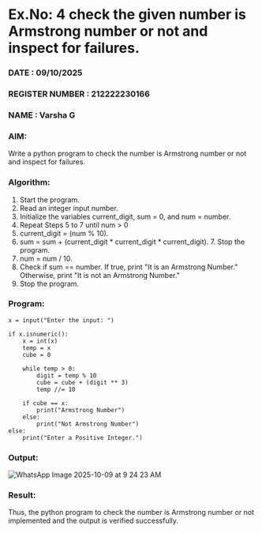 # Ex.No: 4 check the given number is Armstrong number or not and inspect for failures.
### DATE : 09/10/2025                                                                          
### REGISTER NUMBER : 212222230166
### NAME : Varsha G
### AIM: 
Write a python program to check the number is Armstrong number or not and inspect for failures.

### Algorithm:
1.  Start the program.
2.	Read an integer input number.
3.	Initialize the variables current_digit, sum = 0, and num = number.
4.	Repeat Steps 5 to 7 until num > 0
5.	current_digit = (num % 10).
6.	sum = sum + (current_digit * current_digit * current_digit). 7. Stop the program.
7.	num = num / 10.
8.	Check if sum == number. If true, print "It is an Armstrong Number." Otherwise, print "It is not an Armstrong Number."
9.	Stop the program.

### Program:

```
x = input("Enter the input: ")

if x.isnumeric(): 
    x = int(x)
    temp = x
    cube = 0

    while temp > 0: 
        digit = temp % 10
        cube = cube + (digit ** 3)
        temp //= 10

    if cube == x: 
        print("Armstrong Number")
    else: 
        print("Not Armstrong Number")
else: 
    print("Enter a Positive Integer.")
```

### Output:

![WhatsApp Image 2025-10-09 at 9 24 23 AM](https://github.com/user-attachments/assets/052188fb-2ccb-44bb-ba4c-83a2d7ce79c1)





### Result:
Thus, the python program to check the number is Armstrong number or not implemented and the output is verified successfully.
